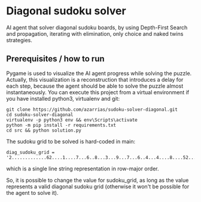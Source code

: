 # Diagonal sudoku solver
AI agent that solver diagonal sudoku boards, by using Depth-First Search and propagation, iterating with elimination, only choice and naked twins strategies.

## Prerequisites / how to run
Pygame is used to visualize the AI agent progress while solving the puzzle.
Actually, this visualization is a reconstruction that introduces a delay for each step, because the agent should be able to solve the puzzle almost instantaneously.
You can execute this project from a virtual environment if you have installed python3, virtualenv and git:

```
git clone https://github.com/azarrias/sudoku-solver-diagonal.git
cd sudoku-solver-diagonal
virtualenv -p python3 env && env\Scripts\activate
python -m pip install -r requirements.txt
cd src && python solution.py
```

The sudoku grid to be solved is hard-coded in main:

```
diag_sudoku_grid = '2.............62....1....7...6..8...3...9...7...6..4...4....8....52.............3'
```

which is a single line string representation in row-major order.

So, it is possible to change the value for sudoku_grid, as long as the value represents a valid diagonal sudoku grid (otherwise it won't be possible for the agent to solve it).
